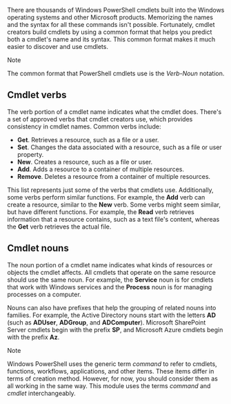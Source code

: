 There are thousands of Windows PowerShell cmdlets built into the Windows operating systems and other Microsoft products. Memorizing the names and the syntax for all these commands isn't possible. Fortunately, cmdlet creators build cmdlets by using a common format that helps you predict both a cmdlet's name and its syntax. This common format makes it much easier to discover and use cmdlets.

> [!NOTE]
> The common format that PowerShell cmdlets use is the *Verb-Noun* notation.

## Cmdlet verbs

The verb portion of a cmdlet name indicates what the cmdlet does. There's a set of approved verbs that cmdlet creators use, which provides consistency in cmdlet names. Common verbs include:

- **Get**. Retrieves a resource, such as a file or a user.
- **Set**. Changes the data associated with a resource, such as a file or user property.
- **New**. Creates a resource, such as a file or user.
- **Add**. Adds a resource to a container of multiple resources.
- **Remove**. Deletes a resource from a container of multiple resources.

This list represents just some of the verbs that cmdlets use. Additionally, some verbs perform similar functions. For example, the **Add** verb can create a resource, similar to the **New** verb. Some verbs might seem similar, but have different functions. For example, the **Read** verb retrieves information that a resource contains, such as a text file's content, whereas the **Get** verb retrieves the actual file.

## Cmdlet nouns

The noun portion of a cmdlet name indicates what kinds of resources or objects the cmdlet affects. All cmdlets that operate on the same resource should use the same noun. For example, the **Service** noun is for cmdlets that work with Windows services and the **Process** noun is for managing processes on a computer.

Nouns can also have prefixes that help the grouping of related nouns into families. For example, the Active Directory nouns start with the letters **AD** (such as **ADUser**, **ADGroup**, and **ADComputer**). Microsoft SharePoint Server cmdlets begin with the prefix **SP**, and Microsoft Azure cmdlets begin with the prefix **Az**.

> [!NOTE]
> Windows PowerShell uses the generic term *command* to refer to cmdlets, functions, workflows, applications, and other items. These items differ in terms of creation method. However, for now, you should consider them as all working in the same way. This module uses the terms *command* and *cmdlet* interchangeably.
